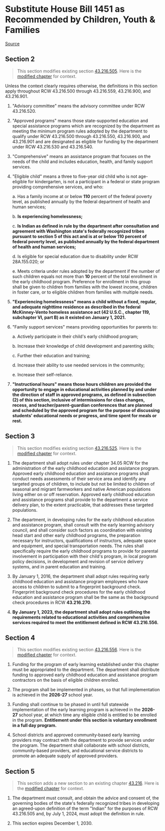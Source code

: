 # Substitute House Bill 1451 as Recommended by Children, Youth & Families

[Source](http://lawfilesext.leg.wa.gov/biennium/2021-22/Pdf/Bills/House%20Bills/1451-S.pdf)
## Section 2
> This section modifies existing section [43.216.505](/rcw/43_state_government—executive/43.216_department_of_children_youth_and_families.md). Here is the [modified chapter](rcw/43_state_government—executive/43.216_department_of_children_youth_and_families.md) for context.

Unless the context clearly requires otherwise, the definitions in this section apply throughout RCW 43.216.500 through 43.216.559, 43.216.900, and 43.216.901.

1. "Advisory committee" means the advisory committee under RCW 43.216.520.

2. "Approved programs" means those state-supported education and special assistance programs which are recognized by the department as meeting the minimum program rules adopted by the department to qualify under RCW 43.216.500 through 43.216.550, 43.216.900, and 43.216.901 and are designated as eligible for funding by the department under RCW 43.216.530 and 43.216.540.

3. "Comprehensive" means an assistance program that focuses on the needs of the child and includes education, health, and family support services.

4. "Eligible child" means a three to five-year old child who is not age-eligible for kindergarten, is not a participant in a federal or state program providing comprehensive services, and who:

    a. Has a family income at or below **110** percent of the federal poverty level, as published annually by the federal department of health and human services;

    b. **Is experiencing homelessness;**

    c. **Is Indian as defined in rule by the department after consultation and agreement with Washington state's federally recognized tribes pursuant to section 5 of this act and is at or below 110 percent of federal poverty level, as published annually by the federal department of health and human services;**

    d. Is eligible for special education due to disability under RCW 28A.155.020; or

    e. Meets criteria under rules adopted by the department if the number of such children equals not more than **10** percent of the total enrollment in the early childhood program. Preference for enrollment in this group shall be given to children from families with the lowest income, children in foster care, or to eligible children from families with multiple needs.

5. **"Experiencing homelessness" means a child without a fixed, regular, and adequate nighttime residence as described in the federal McKinney-Vento homeless assistance act (42 U.S.C., chapter 119, subchapter VI, part B) as it existed on January 1, 2021.**

6. "Family support services" means providing opportunities for parents to:

    a. Actively participate in their child's early childhood program;

    b. Increase their knowledge of child development and parenting skills;

    c. Further their education and training;

    d. Increase their ability to use needed services in the community;

    e. Increase their self-reliance.

7. **"Instructional hours" means those hours children are provided the opportunity to engage in educational activities planned by and under the direction of staff in approved programs, as defined in subsection (2) of this section, inclusive of intermissions for class changes, recess, and teacher/parent-guardian conferences that are planned and scheduled by the approved program for the purpose of discussing students' educational needs or progress, and time spent for meals or rest.**


## Section 3
> This section modifies existing section [43.216.525](/rcw/43_state_government—executive/43.216_department_of_children_youth_and_families.md). Here is the [modified chapter](rcw/43_state_government—executive/43.216_department_of_children_youth_and_families.md) for context.

1. The department shall adopt rules under chapter 34.05 RCW for the administration of the early childhood education and assistance program. Approved early childhood education and assistance programs shall conduct needs assessments of their service area and identify any targeted groups of children, to include but not be limited to children of seasonal and migrant farmworkers and native American populations living either on or off reservation. Approved early childhood education and assistance programs shall provide to the department a service delivery plan, to the extent practicable, that addresses these targeted populations.

2. The department, in developing rules for the early childhood education and assistance program, shall consult with the early learning advisory council, and shall consider such factors as coordination with existing head start and other early childhood programs, the preparation necessary for instructors, qualifications of instructors, adequate space and equipment, and special transportation needs. The rules shall specifically require the early childhood programs to provide for parental involvement in participation with their child's program, in local program policy decisions, in development and revision of service delivery systems, and in parent education and training.

3. By January 1, 2016, the department shall adopt rules requiring early childhood education and assistance program employees who have access to children to submit to a fingerprint background check. Fingerprint background check procedures for the early childhood education and assistance program shall be the same as the background check procedures in RCW **43.216.270**.

4. **By January 1, 2023, the department shall adopt rules outlining the requirements related to educational activities and comprehensive services required to meet the entitlement defined in RCW 43.216.556.**


## Section 4
> This section modifies existing section [43.216.556](/rcw/43_state_government—executive/43.216_department_of_children_youth_and_families.md). Here is the [modified chapter](rcw/43_state_government—executive/43.216_department_of_children_youth_and_families.md) for context.

1. Funding for the program of early learning established under this chapter must be appropriated to the department. The department shall distribute funding to approved early childhood education and assistance program contractors on the basis of eligible children enrolled.

2. The program shall be implemented in phases, so that full implementation is achieved in the **2026-27** school year.

3. Funding shall continue to be phased in  until full statewide implementation of the early learning program is achieved in the **2026-27** school year, at which time any eligible child is entitled to be enrolled in the program. **Entitlement under this section is voluntary enrollment in a full day program.**

4. School districts and approved community‑based early learning providers may contract with the department to provide services under the program. The department shall collaborate with school districts, community‑based providers, and educational service districts to promote an adequate supply of approved providers.


## Section 5
> This section adds a new section to an existing chapter [43.216](/rcw/43_state_government—executive/43.216_department_of_children_youth_and_families.md). Here is the [modified chapter](rcw/43_state_government—executive/43.216_department_of_children_youth_and_families.md) for context.

1. The department must consult, and obtain the advice and consent of, the governing bodies of the state's federally recognized tribes in developing an agreed-upon definition of the term "Indian" for the purposes of RCW 43.216.505 and, by July 1, 2024, must adopt the definition in rule.

2. This section expires December 1, 2030.

